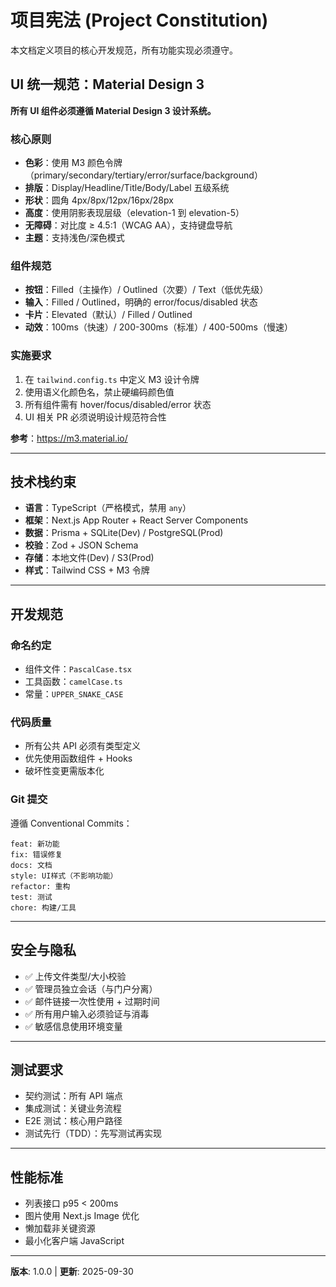 # 项目宪法 (Project Constitution)

本文档定义项目的核心开发规范，所有功能实现必须遵守。

## UI 统一规范：Material Design 3

**所有 UI 组件必须遵循 Material Design 3 设计系统。**

### 核心原则
- **色彩**：使用 M3 颜色令牌（primary/secondary/tertiary/error/surface/background）
- **排版**：Display/Headline/Title/Body/Label 五级系统
- **形状**：圆角 4px/8px/12px/16px/28px
- **高度**：使用阴影表现层级（elevation-1 到 elevation-5）
- **无障碍**：对比度 ≥ 4.5:1（WCAG AA），支持键盘导航
- **主题**：支持浅色/深色模式

### 组件规范
- **按钮**：Filled（主操作）/ Outlined（次要）/ Text（低优先级）
- **输入**：Filled / Outlined，明确的 error/focus/disabled 状态
- **卡片**：Elevated（默认）/ Filled / Outlined
- **动效**：100ms（快速）/ 200-300ms（标准）/ 400-500ms（慢速）

### 实施要求
1. 在 `tailwind.config.ts` 中定义 M3 设计令牌
2. 使用语义化颜色名，禁止硬编码颜色值
3. 所有组件需有 hover/focus/disabled/error 状态
4. UI 相关 PR 必须说明设计规范符合性

**参考**：https://m3.material.io/

---

## 技术栈约束

- **语言**：TypeScript（严格模式，禁用 `any`）
- **框架**：Next.js App Router + React Server Components
- **数据**：Prisma + SQLite(Dev) / PostgreSQL(Prod)
- **校验**：Zod + JSON Schema
- **存储**：本地文件(Dev) / S3(Prod)
- **样式**：Tailwind CSS + M3 令牌

---

## 开发规范

### 命名约定
- 组件文件：`PascalCase.tsx`
- 工具函数：`camelCase.ts`
- 常量：`UPPER_SNAKE_CASE`

### 代码质量
- 所有公共 API 必须有类型定义
- 优先使用函数组件 + Hooks
- 破坏性变更需版本化

### Git 提交
遵循 Conventional Commits：
```
feat: 新功能
fix: 错误修复
docs: 文档
style: UI样式（不影响功能）
refactor: 重构
test: 测试
chore: 构建/工具
```

---

## 安全与隐私

- ✅ 上传文件类型/大小校验
- ✅ 管理员独立会话（与门户分离）
- ✅ 邮件链接一次性使用 + 过期时间
- ✅ 所有用户输入必须验证与消毒
- ✅ 敏感信息使用环境变量

---

## 测试要求

- 契约测试：所有 API 端点
- 集成测试：关键业务流程
- E2E 测试：核心用户路径
- 测试先行（TDD）：先写测试再实现

---

## 性能标准

- 列表接口 p95 < 200ms
- 图片使用 Next.js Image 优化
- 懒加载非关键资源
- 最小化客户端 JavaScript

---

**版本**: 1.0.0 | **更新**: 2025-09-30
